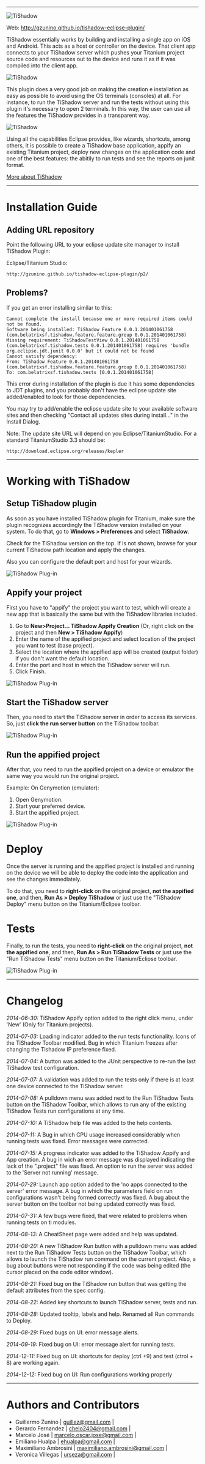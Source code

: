 <!--toReplaceWithXML1-->

---

![](./images/TiShadowLogo.png "TiShadow")

Web: <http://gzunino.github.io/tishadow-eclipse-plugin/>

TiShadow essentially works by building and installing a single app on iOS and Android.  This acts as a host or controller on the device.  That client app connects to your TiShadow server which pushes your Titanium project source code and resources out to the device and runs it as if it was compiled into the client app.

![](./images/consoles.png "TiShadow")

This plugin does a very good job on making the creation e installation as easy as possible to avoid using the OS terminals (consoles) at all. For instance, to run the TiShadow server and run the tests without using this plugin it's necessary to open 2 terminals. In this way, the user can use all the features the TiShadow provides in a transparent way.

![](./images/tishadowToolbar.png "TiShadow")

Using all the capabilities Eclipse provides, like wizards, shortcuts, among others,  it is possible to create a TiShadow base application, appify an existing Titanium project, deploy new changes on the application code and one of the best features: the abitily to run tests and see the reports on junit format.

[More about TiShadow](http://tishadow.yydigital.com/getting%20started "TiShadow official page by YYDigital")

---
# Installation Guide

## Adding URL repository

Point the following URL to your eclipse update site manager to install TiShadow Plugin:

Eclipse/Titanium Studio:

	http://gzunino.github.io/tishadow-eclipse-plugin/p2/

## Problems?

If you get an error installing similar to this:

	Cannot complete the install because one or more required items could not be found.
	Software being installed: TiShadow Feature 0.0.1.201401061758 (com.belatrixsf.tishadow.feature.feature.group 0.0.1.201401061758)
	Missing requirement: TiShadowTestView 0.0.1.201401061758 (com.belatrixsf.tishadow.tests 0.0.1.201401061758) requires 'bundle org.eclipse.jdt.junit 0.0.0' but it could not be found
	Cannot satisfy dependency:
    From: TiShadow Feature 0.0.1.201401061758 (com.belatrixsf.tishadow.feature.feature.group 0.0.1.201401061758)
    To: com.belatrixsf.tishadow.tests [0.0.1.201401061758]

This error during installation of the plugin is due it has some dependencies to JDT plugins, and you probably don't have the eclipse update site added/enabled to look for those dependencies.

You may try to add/enable the eclipse update site to your available software sites and then checking "Contact all updates sites during install..." in the Install Dialog.

Note: The update site URL will depend on you Eclipse/TitaniumStudio. For a standard TitaniumStudio 3.3 should be:

	http://download.eclipse.org/releases/kepler

---
# Working with TiShadow

## Setup TiShadow plugin

As soon as you have installed TiShadow plugin for Titanium, make sure the plugin recognizes accordingly the TiShadow version installed on your system. To do that, go to <b>Windows > Preferences</b> and select <b>TiShadow</b>.

Check for the TiShadow version on the top. If is not shown, browse for your current TiShadow path location and apply the changes.

Also you can configure the default port and host for your wizards.

![](./images/TiShadowPreferences.png "TiShadow Plug-in")

## Appify your project

First you have to "appify" the project you want to test, which will create a new app that is basically the same but with the TiShadow libraries included.

1. Go to <b>New>Project... TiShadow Appify Creation</b> (Or, right click on the project and then <b>New > TiShadow Appify</b>)
2. Enter the name of the appified project and select location of the  project you want to test (base project).
3. Select the location where the appified app will be created (output folder) if you don't want the default location.
4. Enter the port and host in which the TiShadow server will run.
5. Click Finish.

![](./images/1.png "TiShadow Plug-in")

## Start the TiShadow server

Then, you need to start the TiShadow server in order to access its services.
So, just <b>click the run server button</b> on the TiShadow toolbar.

![](./images/2.png "TiShadow Plug-in")

## Run the appified project

After that, you need to run the appified project on a device or emulator the same way you would run the original project.

Example: On Genymotion (emulator):

1. Open Genymotion.
2. Start your preferred device.
3. Start the appified project.

![](./images/consoleServer.png "TiShadow Plug-in")

# Deploy

Once the server is running and the appified project is installed and running on the device we will be able to deploy the code
into the application and see the changes immediately.

To do that, you need to <b>right-click</b> on the original project, <b>not the appified one</b>, 
and then, <b> Run As > Deploy TiShadow</b> or just use the "TiShadow Deploy" menu button on the Titanium/Eclipse toolbar. 

# Tests

Finally, to run the tests, you need to <b>right-click</b> on the original project, <b>not the appified one</b>, 
and then, <b> Run As > Run TiShadow Tests</b> or just use the "Run TiShadow Tests" menu button on the Titanium/Eclipse toolbar.

![](./images/consoleSpecs.png "TiShadow Plug-in")

---
# Changelog

_2014-06-30:_ TiShadow Appify option added to the right click menu, under 'New' (Only for Titanium projects).

_2014-07-03:_ Loading indicator added to the run tests functionality. Icons of the TiShadow Toolbar modified. 
	    Bug in which Titanium freezes after changing the Tishadow IP preference fixed.

_2014-07-04:_ A button was added to the JUnit perspective to re-run the last TiShadow test configuration.

_2014-07-07:_ A validation was added to run the tests only if there is at least one device connected to the 
	    TiShadow server.

_2014-07-08:_ A pulldown menu was added next to the Run TiShadow Tests button on the TiShadow Toolbar, which
	    allows to run any of the existing TiShadow Tests run configurations at any time.

_2014-07-10:_ A TiShadow help file was added to the help contents.

_2014-07-11:_ A Bug in which CPU usage increased considerably when running tests was fixed. Error messages
	    were corrected.

_2014-07-15:_ A progress indicator was added to the TiShadow Appify and App creation. A bug in wich an error
	    message was displayed indicating the lack of the ".project" file was fixed. An option to run the 
	    server was added to the 'Server not running' message.

_2014-07-29:_ Launch app option added to the 'no apps connected to the server' error message. A bug in which
	    the parameters field on run configurations wasn't being formed correctly was fixed. A bug about
	    the server button on the toolbar not being updated correctly was fixed.

_2014-07-31:_ A few bugs were fixed, that were related to problems when running tests on ti modules.

_2014-08-13:_ A CheatSheet page were added and help was updated.

_2014-08-20:_ A new TiShadow Run button with a pulldown menu was added next to the Run TiShadow Tests button on the TiShadow Toolbar, which
	    allows to launch the TiShadow run command on the current project.
	    Also, a bug about buttons were not responding if the code was being edited (the cursor placed on the code editor window).
	    
_2014-08-21:_ Fixed bug on the TiShadow run button that was getting the default attributes from the spec config.

_2014-08-22:_ Added key shortcuts to launch TiShadow server, tests and run.

_2014-08-28:_ Updated tooltip, labels and help. Renamed all Run commands to Deploy.

_2014-08-29:_ Fixed bugs on UI: error message alerts.

_2014-09-19:_ Fixed bug on UI: error message alert for running tests.

_2014-12-11:_ Fixed bug on UI: shortcuts for deploy (ctrl +9) and test (ctrol + 8) are working again.

_2014-12-12:_ Fixed bug on UI: Run configurations working properly


---
# Authors and Contributors

* Guillermo Zunino | guillez@gmail.com |
* Gerardo Fernandez | chelo2404@gmail.com |	
* Marcelo José | marcelo.oscar.jose@gmail.com |
* Emiliano Hualpa | ehualpa@gmail.com |
* Maximiliano Ambrosini | maximiliano.ambrosini@gmail.com |
* Veronica Villegas  | urseza@gmail.com | 

<!--toReplaceWithXML2-->
